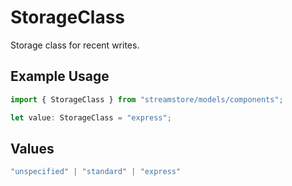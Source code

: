 # StorageClass

Storage class for recent writes.

## Example Usage

```typescript
import { StorageClass } from "streamstore/models/components";

let value: StorageClass = "express";
```

## Values

```typescript
"unspecified" | "standard" | "express"
```